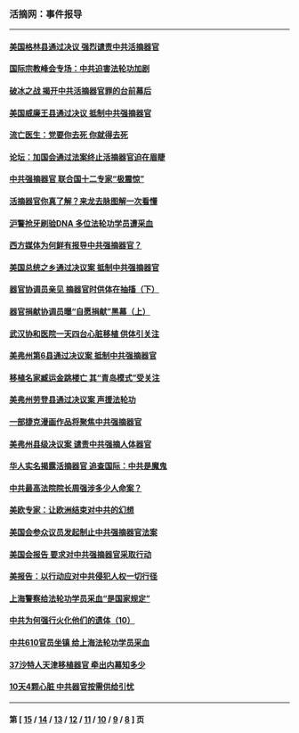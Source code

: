 ### 活摘网：事件报导
---
#### [美国格林县通过决议 强烈谴责中共活摘器官](../../pages/nf5877/n13119367.md?08240430) 
#### [国际宗教峰会专场：中共迫害法轮功加剧](../../pages/nf5877/n13088279.md?08240430) 
#### [破冰之战 揭开中共活摘器官罪的台前幕后](../../pages/nf5877/n13082457.md?08240430) 
#### [美国威廉王县通过决议 抵制中共强摘器官](../../pages/nf5877/n13056521.md?08240430) 
#### [流亡医生：党要你去死 你就得去死](../../pages/nf5877/n13052835.md?08240430) 
#### [论坛：加国会通过法案终止活摘器官迫在眉睫](../../pages/nf5877/n13029839.md?08240430) 
#### [中共强摘器官 联合国十二专家“极震惊”](../../pages/nf5877/n13024313.md?08240430) 
#### [活摘器官你真了解？来龙去脉图解一次看懂](../../pages/nf5877/n13013820.md?08240430) 
#### [沪警抢牙刷验DNA 多位法轮功学员遭采血](../../pages/nf5877/n12969218.md?08240430) 
#### [西方媒体为何鲜有报导中共强摘器官？](../../pages/nf5877/n12932034.md?08240430) 
#### [美国总统之乡通过决议案 抵制中共强摘器官](../../pages/nf5877/n12908242.md?08240430) 
#### [器官协调员亲见 摘器官时供体在抽搐（下）](../../pages/nf5877/n12898622.md?08240430) 
#### [器官捐献协调员曝“自愿捐献”黑幕（上）](../../pages/nf5877/n12878830.md?08240430) 
#### [武汉协和医院一天四台心脏移植 供体引关注](../../pages/nf5877/n12863175.md?08240430) 
#### [美弗州第6县通过决议案 抵制中共强摘器官](../../pages/nf5877/n12805218.md?08240430) 
#### [移植名家臧运金跳楼亡 其“青岛模式”受关注](../../pages/nf5877/n12803746.md?08240430) 
#### [美弗州劳登县通过决议案 声援法轮功](../../pages/nf5877/n12785715.md?08240430) 
#### [一部捷克漫画作品将聚焦中共强摘器官](../../pages/nf5877/n12785954.md?08240430) 
#### [美弗州县级决议案 谴责中共强摘人体器官](../../pages/nf5877/n12721290.md?08240430) 
#### [华人实名揭露活摘器官 追查国际：中共是魔鬼](../../pages/nf5877/n12691724.md?08240430) 
#### [中共最高法院院长周强涉多少人命案？](../../pages/nf5877/n12678074.md?08240430) 
#### [美欧专家：让欧洲结束对中共的幻想](../../pages/nf5877/n12652921.md?08240430) 
#### [美国会参众议员发起制止中共强摘器官法案](../../pages/nf5877/n12627668.md?08240430) 
#### [美国会报告 要求对中共强摘器官采取行动](../../pages/nf5877/n12448233.md?08240430) 
#### [美报告：以行动应对中共侵犯人权一切行径](../../pages/nf5877/n12443204.md?08240430) 
#### [上海警察给法轮功学员采血“是国家规定”](../../pages/nf5877/n12371027.md?08240430) 
#### [中共为何强行火化他们的遗体（10）](../../pages/nf5877/n12352363.md?08240430) 
#### [中共610官员坐镇 给上海法轮功学员采血](../../pages/nf5877/n12350295.md?08240430) 
#### [37沙特人天津移植器官 牵出内幕知多少](../../pages/nf5877/n12338586.md?08240430) 
#### [10天4颗心脏 中共器官按需供给引忧](../../pages/nf5877/n12326366.md?08240430) 

---
#### 第 [ [15](./15.md?08240430) / [14](./14.md?08240430) / [13](./13.md?08240430) / [12](./12.md?08240430) / [11](./11.md?08240430) / [10](./10.md?08240430) / [9](./9.md?08240430) / [8](./8.md?08240430) ] 页
